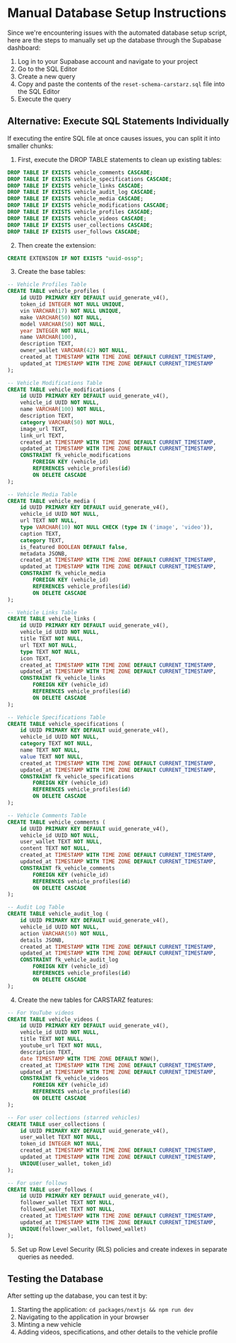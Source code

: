 # Manual Database Setup Instructions

Since we're encountering issues with the automated database setup script, here are the steps to manually set up the database through the Supabase dashboard:

1. Log in to your Supabase account and navigate to your project
2. Go to the SQL Editor
3. Create a new query
4. Copy and paste the contents of the `reset-schema-carstarz.sql` file into the SQL Editor
5. Execute the query

## Alternative: Execute SQL Statements Individually

If executing the entire SQL file at once causes issues, you can split it into smaller chunks:

1. First, execute the DROP TABLE statements to clean up existing tables:
```sql
DROP TABLE IF EXISTS vehicle_comments CASCADE;
DROP TABLE IF EXISTS vehicle_specifications CASCADE;
DROP TABLE IF EXISTS vehicle_links CASCADE;
DROP TABLE IF EXISTS vehicle_audit_log CASCADE;
DROP TABLE IF EXISTS vehicle_media CASCADE;
DROP TABLE IF EXISTS vehicle_modifications CASCADE;
DROP TABLE IF EXISTS vehicle_profiles CASCADE;
DROP TABLE IF EXISTS vehicle_videos CASCADE;
DROP TABLE IF EXISTS user_collections CASCADE;
DROP TABLE IF EXISTS user_follows CASCADE;
```

2. Then create the extension:
```sql
CREATE EXTENSION IF NOT EXISTS "uuid-ossp";
```

3. Create the base tables:
```sql
-- Vehicle Profiles Table
CREATE TABLE vehicle_profiles (
    id UUID PRIMARY KEY DEFAULT uuid_generate_v4(),
    token_id INTEGER NOT NULL UNIQUE,
    vin VARCHAR(17) NOT NULL UNIQUE,
    make VARCHAR(50) NOT NULL,
    model VARCHAR(50) NOT NULL,
    year INTEGER NOT NULL,
    name VARCHAR(100),
    description TEXT,
    owner_wallet VARCHAR(42) NOT NULL,
    created_at TIMESTAMP WITH TIME ZONE DEFAULT CURRENT_TIMESTAMP,
    updated_at TIMESTAMP WITH TIME ZONE DEFAULT CURRENT_TIMESTAMP
);

-- Vehicle Modifications Table
CREATE TABLE vehicle_modifications (
    id UUID PRIMARY KEY DEFAULT uuid_generate_v4(),
    vehicle_id UUID NOT NULL,
    name VARCHAR(100) NOT NULL,
    description TEXT,
    category VARCHAR(50) NOT NULL,
    image_url TEXT,
    link_url TEXT,
    created_at TIMESTAMP WITH TIME ZONE DEFAULT CURRENT_TIMESTAMP,
    updated_at TIMESTAMP WITH TIME ZONE DEFAULT CURRENT_TIMESTAMP,
    CONSTRAINT fk_vehicle_modifications
        FOREIGN KEY (vehicle_id)
        REFERENCES vehicle_profiles(id)
        ON DELETE CASCADE
);

-- Vehicle Media Table
CREATE TABLE vehicle_media (
    id UUID PRIMARY KEY DEFAULT uuid_generate_v4(),
    vehicle_id UUID NOT NULL,
    url TEXT NOT NULL,
    type VARCHAR(10) NOT NULL CHECK (type IN ('image', 'video')),
    caption TEXT,
    category TEXT,
    is_featured BOOLEAN DEFAULT false,
    metadata JSONB,
    created_at TIMESTAMP WITH TIME ZONE DEFAULT CURRENT_TIMESTAMP,
    updated_at TIMESTAMP WITH TIME ZONE DEFAULT CURRENT_TIMESTAMP,
    CONSTRAINT fk_vehicle_media
        FOREIGN KEY (vehicle_id)
        REFERENCES vehicle_profiles(id)
        ON DELETE CASCADE
);

-- Vehicle Links Table
CREATE TABLE vehicle_links (
    id UUID PRIMARY KEY DEFAULT uuid_generate_v4(),
    vehicle_id UUID NOT NULL,
    title TEXT NOT NULL,
    url TEXT NOT NULL,
    type TEXT NOT NULL,
    icon TEXT,
    created_at TIMESTAMP WITH TIME ZONE DEFAULT CURRENT_TIMESTAMP,
    updated_at TIMESTAMP WITH TIME ZONE DEFAULT CURRENT_TIMESTAMP,
    CONSTRAINT fk_vehicle_links
        FOREIGN KEY (vehicle_id)
        REFERENCES vehicle_profiles(id)
        ON DELETE CASCADE
);

-- Vehicle Specifications Table
CREATE TABLE vehicle_specifications (
    id UUID PRIMARY KEY DEFAULT uuid_generate_v4(),
    vehicle_id UUID NOT NULL,
    category TEXT NOT NULL,
    name TEXT NOT NULL,
    value TEXT NOT NULL,
    created_at TIMESTAMP WITH TIME ZONE DEFAULT CURRENT_TIMESTAMP,
    updated_at TIMESTAMP WITH TIME ZONE DEFAULT CURRENT_TIMESTAMP,
    CONSTRAINT fk_vehicle_specifications
        FOREIGN KEY (vehicle_id)
        REFERENCES vehicle_profiles(id)
        ON DELETE CASCADE
);

-- Vehicle Comments Table
CREATE TABLE vehicle_comments (
    id UUID PRIMARY KEY DEFAULT uuid_generate_v4(),
    vehicle_id UUID NOT NULL,
    user_wallet TEXT NOT NULL,
    content TEXT NOT NULL,
    created_at TIMESTAMP WITH TIME ZONE DEFAULT CURRENT_TIMESTAMP,
    updated_at TIMESTAMP WITH TIME ZONE DEFAULT CURRENT_TIMESTAMP,
    CONSTRAINT fk_vehicle_comments
        FOREIGN KEY (vehicle_id)
        REFERENCES vehicle_profiles(id)
        ON DELETE CASCADE
);

-- Audit Log Table
CREATE TABLE vehicle_audit_log (
    id UUID PRIMARY KEY DEFAULT uuid_generate_v4(),
    vehicle_id UUID NOT NULL,
    action VARCHAR(50) NOT NULL,
    details JSONB,
    created_at TIMESTAMP WITH TIME ZONE DEFAULT CURRENT_TIMESTAMP,
    updated_at TIMESTAMP WITH TIME ZONE DEFAULT CURRENT_TIMESTAMP,
    CONSTRAINT fk_vehicle_audit_log
        FOREIGN KEY (vehicle_id)
        REFERENCES vehicle_profiles(id)
        ON DELETE CASCADE
);
```

4. Create the new tables for CARSTARZ features:
```sql
-- For YouTube videos
CREATE TABLE vehicle_videos (
    id UUID PRIMARY KEY DEFAULT uuid_generate_v4(),
    vehicle_id UUID NOT NULL,
    title TEXT NOT NULL,
    youtube_url TEXT NOT NULL,
    description TEXT,
    date TIMESTAMP WITH TIME ZONE DEFAULT NOW(),
    created_at TIMESTAMP WITH TIME ZONE DEFAULT CURRENT_TIMESTAMP,
    updated_at TIMESTAMP WITH TIME ZONE DEFAULT CURRENT_TIMESTAMP,
    CONSTRAINT fk_vehicle_videos
        FOREIGN KEY (vehicle_id)
        REFERENCES vehicle_profiles(id)
        ON DELETE CASCADE
);

-- For user collections (starred vehicles)
CREATE TABLE user_collections (
    id UUID PRIMARY KEY DEFAULT uuid_generate_v4(),
    user_wallet TEXT NOT NULL,
    token_id INTEGER NOT NULL,
    created_at TIMESTAMP WITH TIME ZONE DEFAULT CURRENT_TIMESTAMP,
    updated_at TIMESTAMP WITH TIME ZONE DEFAULT CURRENT_TIMESTAMP,
    UNIQUE(user_wallet, token_id)
);

-- For user follows
CREATE TABLE user_follows (
    id UUID PRIMARY KEY DEFAULT uuid_generate_v4(),
    follower_wallet TEXT NOT NULL,
    followed_wallet TEXT NOT NULL,
    created_at TIMESTAMP WITH TIME ZONE DEFAULT CURRENT_TIMESTAMP,
    updated_at TIMESTAMP WITH TIME ZONE DEFAULT CURRENT_TIMESTAMP,
    UNIQUE(follower_wallet, followed_wallet)
);
```

5. Set up Row Level Security (RLS) policies and create indexes in separate queries as needed.

## Testing the Database

After setting up the database, you can test it by:

1. Starting the application: `cd packages/nextjs && npm run dev`
2. Navigating to the application in your browser
3. Minting a new vehicle
4. Adding videos, specifications, and other details to the vehicle profile